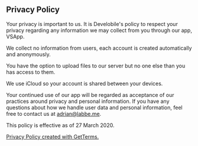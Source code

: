 ## Privacy Policy

Your privacy is important to us. It is Develobile's policy to respect your privacy regarding any information we may collect from you through our app, VSApp.

We collect no information from users, each account is created automatically and anonymously.

You have the option to upload files to our server but no one else than you has access to them.

We use iCloud so your account is shared between your devices.

Your continued use of our app will be regarded as acceptance of our practices around privacy and personal information. If you have any questions about how we handle user data and personal information, feel free to contact us at [adrian@labbe.me](mailto:adrian@labbe.me).

This policy is effective as of 27 March 2020.

<a href="https://getterms.io" title="Generate a free privacy policy">Privacy Policy created with GetTerms.</a>
